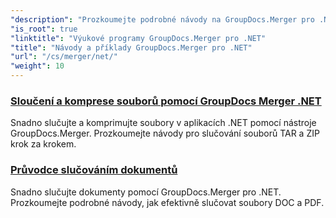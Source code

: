 ```yaml
---
"description": "Prozkoumejte podrobné návody na GroupDocs.Merger pro .NET, které vám pomohou sloučit, rozdělit, změnit uspořádání a spravovat dokumenty bez námahy. Zvládněte manipulaci s dokumenty s podrobnými příklady a odborným vedením."
"is_root": true
"linktitle": "Výukové programy GroupDocs.Merger pro .NET"
"title": "Návody a příklady GroupDocs.Merger pro .NET"
"url": "/cs/merger/net/"
"weight": 10
---
```


### [Sloučení a komprese souborů pomocí GroupDocs Merger .NET](./merge-and-compress-files/)
Snadno slučujte a komprimujte soubory v aplikacích .NET pomocí nástroje GroupDocs.Merger. Prozkoumejte návody pro slučování souborů TAR a ZIP krok za krokem.
### [Průvodce slučováním dokumentů](./guide-to-document-merging/)
Snadno slučujte dokumenty pomocí GroupDocs.Merger pro .NET. Prozkoumejte podrobné návody, jak efektivně slučovat soubory DOC a PDF.